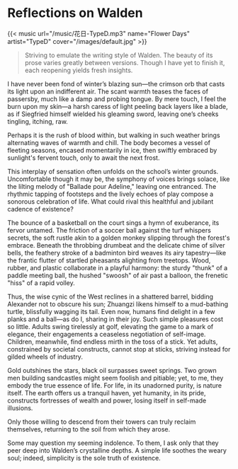# Reflections on Walden


{{< music url="/music/花日-TypeD.mp3" name="Flower Days" artist="TypeD" cover="/images/default.jpg" >}}

> Striving to emulate the writing style of Walden. The beauty of its prose varies greatly between versions. Though I have yet to finish it, each reopening yields fresh insights.

I have never been fond of winter’s blazing sun—the crimson orb that casts its light upon an indifferent air. The scant warmth teases the faces of passersby, much like a damp and probing tongue. By mere touch, I feel the burn upon my skin—a harsh caress of light peeling back layers like a blade, as if Siegfried himself wielded his gleaming sword, leaving one’s cheeks tingling, itching, raw.

Perhaps it is the rush of blood within, but walking in such weather brings alternating waves of warmth and chill. The body becomes a vessel of fleeting seasons, encased momentarily in ice, then swiftly embraced by sunlight's fervent touch, only to await the next frost.

This interplay of sensation often unfolds on the school’s winter grounds. Uncomfortable though it may be, the symphony of voices brings solace, like the lilting melody of "Ballade pour Adeline," leaving one entranced. The rhythmic tapping of footsteps and the lively echoes of play compose a sonorous celebration of life. What could rival this healthful and jubilant cadence of existence?

The bounce of a basketball on the court sings a hymn of exuberance, its fervor untamed. The friction of a soccer ball against the turf whispers secrets, the soft rustle akin to a golden monkey slipping through the forest's embrace. Beneath the throbbing drumbeat and the delicate chime of silver bells, the feathery stroke of a badminton bird weaves its airy tapestry—like the frantic flutter of startled pheasants alighting from treetops. Wood, rubber, and plastic collaborate in a playful harmony: the sturdy "thunk" of a paddle meeting ball, the hushed "swoosh" of air past a balloon, the frenetic "hiss" of a rapid volley.

Thus, the wise cynic of the West reclines in a shattered barrel, bidding Alexander not to obscure his sun; Zhuangzi likens himself to a mud-bathing turtle, blissfully wagging its tail. Even now, humans find delight in a few planks and a ball—as do I, sharing in their joy. Such simple pleasures cost so little. Adults swing tirelessly at golf, elevating the game to a mark of elegance, their engagements a ceaseless negotiation of self-image. Children, meanwhile, find endless mirth in the toss of a stick. Yet adults, constrained by societal constructs, cannot stop at sticks, striving instead for gilded wheels of industry.

Gold outshines the stars, black oil surpasses sweet springs. Two grown men building sandcastles might seem foolish and pitiable; yet, to me, they embody the true essence of life. For life, in its unadorned purity, is nature itself. The earth offers us a tranquil haven, yet humanity, in its pride, constructs fortresses of wealth and power, losing itself in self-made illusions.

Only those willing to descend from their towers can truly reclaim themselves, returning to the soil from which they arose.

Some may question my seeming indolence. To them, I ask only that they peer deep into Walden’s crystalline depths. A simple life soothes the weary soul; indeed, simplicity is the sole truth of existence.
